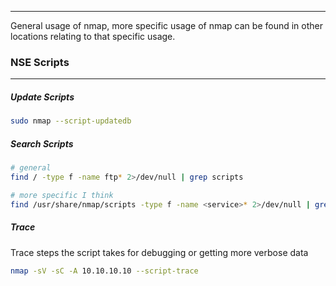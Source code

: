 -- -
General usage of nmap, more specific usage of nmap can be found in other locations relating to that specific usage. 
### NSE Scripts
-- -
##### Update Scripts
```bash
sudo nmap --script-updatedb
```
##### Search Scripts
```bash
# general 
find / -type f -name ftp* 2>/dev/null | grep scripts

# more specific I think
find /usr/share/nmap/scripts -type f -name <service>* 2>/dev/null | grep scripts
```
##### Trace
Trace steps the script takes for debugging or getting more verbose data 
```bash
nmap -sV -sC -A 10.10.10.10 --script-trace
```
